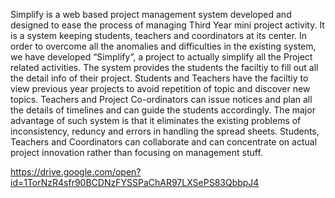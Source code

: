 Simplify is a web based project management system developed and designed to ease the process of managing Third Year mini 
project activity. It is a system keeping students, teachers and coordinators at its center. In order to overcome all the
anomalies and difficulties in the existing system, we have developed “Simplify”, a project to actually simplify all the 
Project related activities. The system provides the students the faciltiy to fill out all the detail info of their project.
Students and Teachers have the faciltiy to view previous year projects to avoid repetition of topic and discover new topics. 
Teachers and Project Co-ordinators can issue notices and plan all the details of timelines and can guide the students accordingly.
The major advantage of such system is that it eliminates the existing problems of inconsistency, reduncy and errors in handling
the spread sheets. Students, Teachers and Coordinators can collaborate and can concentrate on actual project innovation rather than focusing on management stuff.


https://drive.google.com/open?id=1TorNzR4sfr90BCDNzFYSSPaChAR97LXSePS83QbbpJ4

